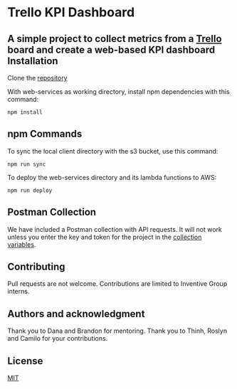 # Trello KPI Dashboard
A simple project to collect metrics from a [Trello](https://www.trello.com) board and create a web-based KPI dashboard
Installation
----
Clone the [repository](https://github.com/inventivegroup/interns-oct2018)

With web-services as working directory, install npm dependencies with this command:
```
npm install
```
npm Commands
----
To sync the local client directory with the s3 bucket, use this command:
```
npm run sync
```
To deploy the web-services directory and its lambda functions to AWS:
```
npm run deploy
```
Postman Collection
----
We have included a Postman collection with API requests.  It will not work unless you enter the key and token for the project in the [collection variables](https://www.getpostman.com/docs/v5/postman/environments_and_globals/variables).

## Contributing
Pull requests are not welcome.  Contributions are limited to Inventive Group interns.

## Authors and acknowledgment
Thank you to Dana and Brandon for mentoring.  Thank you to Thinh, Roslyn and Camilo for your contributions.

## License
[MIT](https://choosealicense.com/licenses/mit/)
